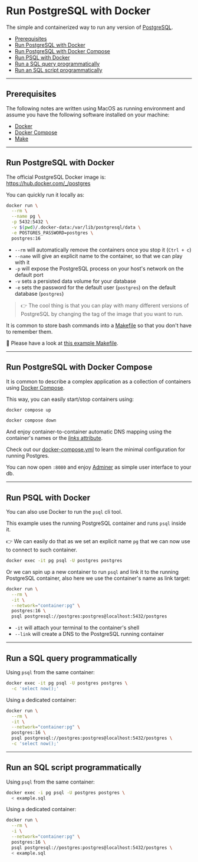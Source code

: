 # Run PostgreSQL with Docker

The simple and containerized way to run any version of [PostgreSQL][postgres].

- [Prerequisites](#prerequisites)
- [Run PostgreSQL with Docker](#run-postgresql-with-docker)
- [Run PostgreSQL with Docker Compose](#run-postgresql-with-docker-compose)
- [Run PSQL with Docker](#run-psql-with-docker)
- [Run a SQL query programmatically](#run-a-sql-query-programmatically)
- [Run an SQL script programmatically](#run-an-sql-script-programmatically)

---

## Prerequisites

The following notes are written using MacOS as running environment and assume you have the following software installed on your machine:

- [Docker][docker]
- [Docker Compose][docker-compose]
- [Make][make]

---

## Run PostgreSQL with Docker

The official PostgreSQL Docker image is:  
https://hub.docker.com/_/postgres

You can quickly run it locally as:

```bash
docker run \
  --rm \
  --name pg \
  -p 5432:5432 \
  -v $(pwd)/.docker-data:/var/lib/postgresql/data \
  -e POSTGRES_PASSWORD=postgres \
  postgres:16
```

- `--rm` will automatically remove the containers once you stop it (`Ctrl + c`)
- `--name` will give an explicit name to the container, so that we can play with it
- `-p` will expose the PostgreSQL process on your host's network on the default port
- `-v` sets a persisted data volume for your database
- `-e` sets the password for the default user (`postgres`) on the default database (`postgres`)

> 👉 The cool thing is that you can play with many different versions of PostgreSQL by changing the tag of the image that you want to run.

It is common to store bash commands into a [Makefile][make] so that you don't have to remember them.

🔗 Please have a look at [this example Makefile](./Makefile).

---

## Run PostgreSQL with Docker Compose

It is common to describe a complex application as a collection of containers using [Docker Compose][docker-compose].

This way, you can easily start/stop containers using:

```bash
docker compose up

docker compose down
```

And enjoy container-to-container automatic DNS mapping using the container's names or the [_links_ attribute](https://docs.docker.com/compose/compose-file/compose-file-v3/#links).

Check out our [docker-compose.yml](./docker-compose.yml) to learn the minimal configuration for running Postgres.

You can now open `:8080` and enjoy [Adminer](https://hub.docker.com/_/adminer/) as simple user interface to your db.

---

## Run PSQL with Docker

You can also use Docker to run the `psql` cli tool.

This example uses the running PostgreSQL container and runs `psql` inside it.

👉 We can easily do that as we set an explicit name `pg` that we can now use to connect to such container.

```bash
docker exec -it pg psql -U postgres postgres
```

Or we can spin up a new container to run `psql` and link it to the running PostgreSQL container, also here we use the container's name as link target:

```bash
docker run \
  --rm \
  -it \
  --network="container:pg" \
  postgres:16 \
  psql postgresql://postgres:postgres@localhost:5432/postgres
```

- `-it` will attach your terminal to the container's shell
- `--link` will create a DNS to the PostgreSQL running container

---

## Run a SQL query programmatically

Using `psql` from the same container:

```bash
docker exec -it pg psql -U postgres postgres \
  -c 'select now();'
```

Using a dedicated container:

```bash
docker run \
  --rm \
  -it \
  --network="container:pg" \
  postgres:16 \
  psql postgresql://postgres:postgres@localhost:5432/postgres \
  -c 'select now();'
```

---

## Run an SQL script programmatically

Using `psql` from the same container:

```bash
docker exec -i pg psql -U postgres postgres \
  < example.sql
```

Using a dedicated container:

```bash
docker run \
  --rm \
  -i \
  --network="container:pg" \
  postgres:16 \
  psql postgresql://postgres:postgres@localhost:5432/postgres \
  < example.sql
```

[postgres]: https://www.postgresql.org/
[docker]: https://www.docker.com/
[docker-compose]: https://docs.docker.com/compose/
[make]: https://www.gnu.org/software/make/manual/make.html